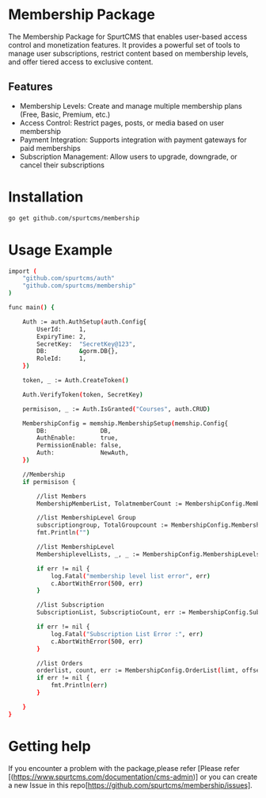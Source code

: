 # Membership Package

The Membership Package for SpurtCMS that enables user-based access control and monetization features. It provides a powerful set of tools to manage user subscriptions, restrict content based on membership levels, and offer tiered access to exclusive content.

## Features

- Membership Levels: Create and manage multiple membership plans (Free, Basic, Premium, etc.)
- Access Control: Restrict pages, posts, or media based on user membership
- Payment Integration: Supports integration with payment gateways for paid memberships
- Subscription Management: Allow users to upgrade, downgrade, or cancel their subscriptions


# Installation

``` bash
go get github.com/spurtcms/membership
```


# Usage Example


``` bash
import (
	"github.com/spurtcms/auth"
	"github.com/spurtcms/membership"
)

func main() {

	Auth := auth.AuthSetup(auth.Config{
		UserId:     1,
		ExpiryTime: 2,
		SecretKey:  "SecretKey@123",
		DB:         &gorm.DB{},
		RoleId:     1,
	})

	token, _ := Auth.CreateToken()

	Auth.VerifyToken(token, SecretKey)

	permisison, _ := Auth.IsGranted("Courses", auth.CRUD)

	MembershipConfig = memship.MembershipSetup(memship.Config{
		DB:               DB,
		AuthEnable:       true,
		PermissionEnable: false,
		Auth:             NewAuth,
	})

	//Membership
	if permisison {

		//list Members
		MembershipMemberList, TolatmemberCount := MembershipConfig.MembershipListMembers(0, 10, memship.Filter(filter), 1, 1)

		//list MembershipLevel Group
		subscriptiongroup, TotalGroupcount := MembershipConfig.MembershipGroupList(offset, limt, memship.Filter(filter), TenantId, 0)
		fmt.Println("")

		//list MembershipLevel
		MembershiplevelLists, _, _ := MembershipConfig.MembershipLevelsList(0, 10, memship.Filter{}, 1)

		if err != nil {
			log.Fatal("membership level list error", err)
			c.AbortWithError(500, err)
		}

		//list Subscription
		SubscriptionList, SubscriptioCount, err := MembershipConfig.SubscriptionList(offset, limt, memship.Filter(filter), TenantId)

		if err != nil {
			log.Fatal("Subscription List Error :", err)
			c.AbortWithError(500, err)
		}

		//list Orders
		orderlist, count, err := MembershipConfig.OrderList(limt, offset, filter, TenantId)
		if err != nil {
			fmt.Println(err)
		}

	}
}

```


# Getting help
If you encounter a problem with the package,please refer [Please refer [(https://www.spurtcms.com/documentation/cms-admin)] or you can create a new Issue in this repo[https://github.com/spurtcms/membership/issues]. 
